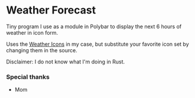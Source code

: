 # Weather Forecast
Tiny program I use as a module in Polybar to display the next 6 hours of weather in icon form.

Uses the [Weather Icons](https://erikflowers.github.io/weather-icons/) in my case, but substitute your favorite icon set by changing them in the source.

Disclaimer: I do not know what I'm doing in Rust.

### Special thanks
- Mom
